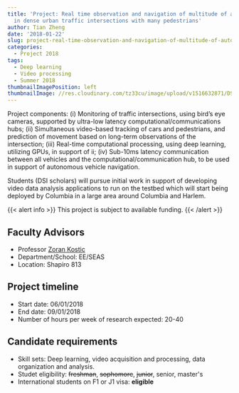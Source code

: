 ```yaml
---
title: 'Project: Real time observation and navigation of multitude of autonomous cars,
  in dense urban traffic intersections with many pedestrians'
author: Tian Zheng
date: '2018-01-22'
slug: project-real-time-observation-and-navigation-of-multitude-of-autonomous-cars-in-dense-urban-traffic-intersections-with-many-pedestrians
categories:
  - Project 2018
tags:
  - Deep learning
  - Video processing
  - Summer 2018
thumbnailImagePosition: left
thumbnailImage: //res.cloudinary.com/tz33cu/image/upload/v1516632871/DSI-scholars/zoran_f8etcg.png
---
```

Project components: (i) Monitoring of traffic intersections, using bird’s eye cameras, supported by ultra-low latency computational/communications hubs; (ii) Simultaneous video-based tracking of cars and pedestrians, and prediction of movement based on long-term observations of the intersection; (iii) Real-time computational processing, using deep learning, utilizing GPUs, in support of ii;  (iv) Sub-10ms latency communication between all vehicles and the computational/communication hub, to be used in support of autonomous vehicle navigation.

<!--more-->
Students (DSI scholars) will pursue initial work in support of developing video data analysis applications to run on the testbed which will start being deployed by Columbia in a large area around Columbia and Harlem.

{{< alert info >}}
This project is subject to available funding. 
{{< /alert >}}

## Faculty Advisors
+ Professor [Zoran Kostic](https://sites.google.com/site/mobiledcc/people/zk-my-page)
+ Department/School: EE/SEAS
+ Location: Shapiro 813

## Project timeline
+ Start date: 06/01/2018
+ End date: 09/01/2018
+ Number of hours per week of research expected: 20-40

## Candidate requirements
+ Skill sets: Deep learning, video acquisition and processing, data organization and analysis.
+ Studet eligibility: ~~freshman~~, ~~sophomore~~, ~~junior~~, senior, master's
+ International students on F1 or J1 visa: **eligible**